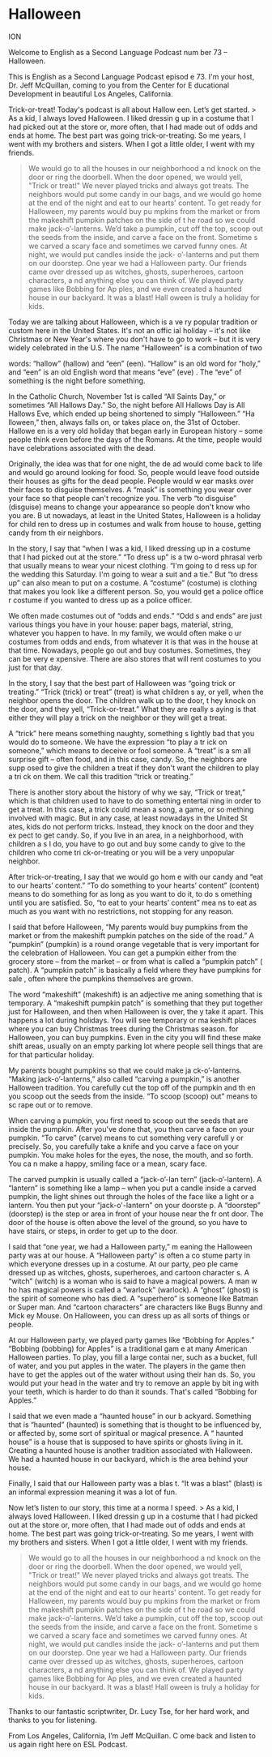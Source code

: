 # Halloween

ION

Welcome to English as a Second Language Podcast num ber 73 – Halloween.

This is English as a Second Language Podcast episod e 73. I'm your host, Dr. Jeff McQuillan, coming to you from the Center for E ducational Development in beautiful Los Angeles, California.

Trick-or-treat! Today's podcast is all about Hallow een. Let’s get started.  > As a kid, I always loved Halloween. I liked dressin g up in a costume that I had picked out at the store or, more often, that I had made out of odds and ends at home. The best part was going trick-or-treating. So me years, I went with my brothers and sisters. When I got a little older, I went with my friends.
> We would go to all the houses in our neighborhood a nd knock on the door or ring the doorbell. When the door opened, we would yell, "Trick or treat!" We never played tricks and always got treats. The neighbors would put some candy in our bags, and we would go home at the end of the night and eat to our hearts' content.
> To get ready for Halloween, my parents would buy pu mpkins from the market or from the makeshift pumpkin patches on the side of t he road so we could make jack-o’-lanterns. We’d take a pumpkin, cut off the top, scoop out the seeds from the inside, and carve a face on the front. Sometime s we carved a scary face and sometimes we carved funny ones. At night, we would put candles inside the jack- o’-lanterns and put them on our doorstep.
> One year we had a Halloween party. Our friends came  over dressed up as witches, ghosts, superheroes, cartoon characters, a nd anything else you can think of. We played party games like Bobbing for Ap ples, and we even created a haunted house in our backyard. It was a blast! Hall oween is truly a holiday for kids.

Today we are talking about Halloween, which is a ve ry popular tradition or custom here in the United States. It's not an offic ial holiday – it's not like Christmas or New Year's where you don't have to go to work – but it is very widely celebrated in the U.S. The name “Halloween” is a combination of two

words: “hallow” (hallow) and “een” (een). “Hallow” is an old word for “holy,” and “een” is an old English word that means “eve” (eve) . The “eve” of something is the night before something.

In the Catholic Church, November 1st is called “All  Saints Day,” or sometimes “All Hallows Day.” So, the night before All Hallows  Day is All Hallows Eve, which ended up being shortened to simply “Halloween.” “Ha lloween,” then, always falls on, or takes place on, the 31st of October. Hallowe en is a very old holiday that began early in European history – some people think  even before the days of the Romans. At the time, people would have celebrations  associated with the dead.

Originally, the idea was that for one night, the de ad would come back to life and would go around looking for food. So, people would leave food outside their houses as gifts for the dead people. People would w ear masks over their faces to disguise themselves. A “mask” is something you wear  over your face so that people can't recognize you. The verb “to disguise” (disguise) means to change your appearance so people don't know who you are. B ut nowadays, at least in the United States, Halloween is a holiday for child ren to dress up in costumes and walk from house to house, getting candy from th eir neighbors.

In the story, I say that “when I was a kid, I liked  dressing up in a costume that I had picked out at the store.” “To dress up” is a tw o-word phrasal verb that usually means to wear your nicest clothing. “I'm going to d ress up for the wedding this Saturday. I'm going to wear a suit and a tie.” But “to dress up” can also mean to put on a costume. A “costume” (costume) is clothing  that makes you look like a different person. So, you would get a police office r costume if you wanted to dress up as a police officer.

We often made costumes out of “odds and ends.” “Odd s and ends” are just various things you have in your house: paper bags, material, string, whatever you happen to have. In my family, we would often make o ur costumes from odds and ends, from whatever it is that was in the house at that time. Nowadays, people go out and buy costumes. Sometimes, they can be very e xpensive. There are also stores that will rent costumes to you just for that  day.

In the story, I say that the best part of Halloween  was “going trick or treating.” “Trick (trick) or treat” (treat) is what children s ay, or yell, when the neighbor opens the door. The children walk up to the door, t hey knock on the door, and they yell, “Trick-or-treat.” What they are really s aying is that either they will play a trick on the neighbor or they will get a treat.

A “trick” here means something naughty, something s lightly bad that you would do to someone. We have the expression “to play a tr ick on someone,” which means to deceive or fool someone. A “treat” is a sm all surprise gift – often food, and in this case, candy. So, the neighbors are supp osed to give the children a treat if they don't want the children to play a tri ck on them. We call this tradition “trick or treating.”

There is another story about the history of why we say, “Trick or treat,” which is that children used to have to do something entertai ning in order to get a treat. In this case, a trick could mean a song, a game, or so mething involved with magic. But in any case, at least nowadays in the United St ates, kids do not perform tricks. Instead, they knock on the door and they ex pect to get candy. So, if you live in an area, in a neighborhood, with children a s I do, you have to go out and buy some candy to give to the children who come tri ck-or-treating or you will be a very unpopular neighbor.

After trick-or-treating, I say that we would go hom e with our candy and “eat to our hearts’ content.” “To do something to your hearts’ content” (content) means to do something for as long as you want to do it, to do s omething until you are satisfied. So, “to eat to your hearts’ content” mea ns to eat as much as you want with no restrictions, not stopping for any reason.

I said that before Halloween, “My parents would buy  pumpkins from the market or from the makeshift pumpkin patches on the side of the road.” A “pumpkin” (pumpkin) is a round orange vegetable that is very important for the celebration of Halloween. You can get a pumpkin either from the  grocery store – from the market – or from what is called a “pumpkin patch” ( patch). A “pumpkin patch” is basically a field where they have pumpkins for sale , often where the pumpkins themselves are grown.

The word “makeshift” (makeshift) is an adjective me aning something that is temporary. A “makeshift pumpkin patch” is something  that they put together just for Halloween, and then when Halloween is over, the y take it apart. This happens a lot during holidays. You will see temporary or ma keshift places where you can buy Christmas trees during the Christmas season. for Halloween, you can buy pumpkins. Even in the city you will find these make shift areas, usually on an empty parking lot where people sell things that are  for that particular holiday.

My parents bought pumpkins so that we could make ja ck-o’-lanterns. “Making jack-o’-lanterns,” also called “carving a pumpkin,”  is another Halloween tradition. You carefully cut the top off of the pumpkin and th en you scoop out the seeds from the inside. “To scoop (scoop) out” means to sc rape out or to remove.

 When carving a pumpkin, you first need to scoop out  the seeds that are inside the pumpkin. After you've done that, you then carve  a face on your pumpkin. “To carve” (carve) means to cut something very carefull y or precisely. So, you carefully take a knife and you carve a face on your  pumpkin. You make holes for the eyes, the nose, the mouth, and so forth. You ca n make a happy, smiling face or a mean, scary face.

The carved pumpkin is usually called a “jack-o’-lan tern” (jack-o’-lantern). A “lantern” is something like a lamp – when you put a  candle inside a carved pumpkin, the light shines out through the holes of the face like a light or a lantern. You then put your “jack-o'-lantern” on your doorste p. A “doorstep” (doorstep) is the step or area in front of your house near the fr ont door. The door of the house is often above the level of the ground, so you have  to have stairs, or steps, in order to get up to the door.

I said that “one year, we had a Halloween party,” m eaning the Halloween party was at our house. A “Halloween party” is often a co stume party in which everyone dresses up in a costume. At our party, peo ple came dressed up as witches, ghosts, superheroes, and cartoon character s. A “witch” (witch) is a woman who is said to have a magical powers. A man w ho has magical powers is called a “warlock” (warlock). A “ghost” (ghost) is the spirit of someone who has died. A “superhero” is someone like Batman or Super man. And “cartoon characters” are characters like Bugs Bunny and Mick ey Mouse. On Halloween, you can dress up as all sorts of things or people.

At our Halloween party, we played party games like “Bobbing for Apples.” “Bobbing (bobbing) for Apples” is a traditional gam e at many American Halloween parties. To play, you fill a large contai ner, such as a bucket, full of water, and you put apples in the water. The players  in the game then have to get the apples out of the water without using their han ds. So, you would put your head in the water and try to remove an apple by bit ing with your teeth, which is harder to do than it sounds. That's called “Bobbing  for Apples.”

I said that we even made a “haunted house” in our b ackyard. Something that is “haunted” (haunted) is something that is thought to  be influenced by, or affected by, some sort of spiritual or magical presence. A “ haunted house” is a house that is supposed to have spirits or ghosts living in it.  Creating a haunted house is another tradition associated with Halloween. We had  a haunted house in our backyard, which is the area behind your house.

Finally, I said that our Halloween party was a blas t. “It was a blast” (blast) is an informal expression meaning it was a lot of fun.

Now let’s listen to our story, this time at a norma l speed. > As a kid, I always loved Halloween. I liked dressin g up in a costume that I had picked out at the store or, more often, that I had made out of odds and ends at home. The best part was going trick-or-treating. So me years, I went with my brothers and sisters. When I got a little older, I went with my friends.
> We would go to all the houses in our neighborhood a nd knock on the door or ring the doorbell. When the door opened, we would yell, "Trick or treat!" We never played tricks and always got treats. The neighbors would put some candy in our bags, and we would go home at the end of the night and eat to our hearts' content.
> To get ready for Halloween, my parents would buy pu mpkins from the market or from the makeshift pumpkin patches on the side of t he road so we could make jack-o’-lanterns. We’d take a pumpkin, cut off the top, scoop out the seeds from the inside, and carve a face on the front. Sometime s we carved a scary face and sometimes we carved funny ones. At night, we would put candles inside the jack- o’-lanterns and put them on our doorstep.
> One year we had a Halloween party. Our friends came  over dressed up as witches, ghosts, superheroes, cartoon characters, a nd anything else you can think of. We played party games like Bobbing for Ap ples, and we even created a haunted house in our backyard. It was a blast! Hall oween is truly a holiday for kids.

Thanks to our fantastic scriptwriter, Dr. Lucy Tse,  for her hard work, and thanks to you for listening.

From Los Angeles, California, I’m Jeff McQuillan. C ome back and listen to us again right here on ESL Podcast.

